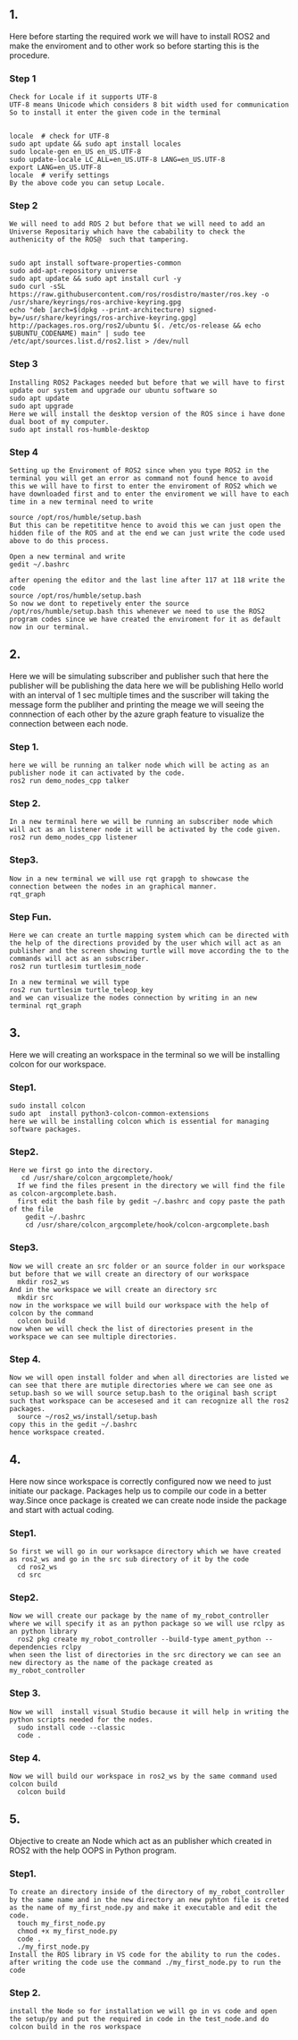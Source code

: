 ## 1.
  Here before starting the required work we will have to install ROS2 and make the enviroment and to other work so before starting this is the procedure.
  ### Step 1
    Check for Locale if it supports UTF-8
    UTF-8 means Unicode which considers 8 bit width used for communication So to install it enter the given code in the terminal
    
    
    locale  # check for UTF-8
    sudo apt update && sudo apt install locales
    sudo locale-gen en_US en_US.UTF-8
    sudo update-locale LC_ALL=en_US.UTF-8 LANG=en_US.UTF-8
    export LANG=en_US.UTF-8
    locale  # verify settings  
    By the above code you can setup Locale.

  ### Step 2
    We will need to add ROS 2 but before that we will need to add an Universe Repositariy which have the cabability to check the authenicity of the ROS@  such that tampering.
    
    
    sudo apt install software-properties-common
    sudo add-apt-repository universe
    sudo apt update && sudo apt install curl -y
    sudo curl -sSL https://raw.githubusercontent.com/ros/rosdistro/master/ros.key -o /usr/share/keyrings/ros-archive-keyring.gpg
    echo "deb [arch=$(dpkg --print-architecture) signed-by=/usr/share/keyrings/ros-archive-keyring.gpg] http://packages.ros.org/ros2/ubuntu $(. /etc/os-release && echo $UBUNTU_CODENAME) main" | sudo tee        /etc/apt/sources.list.d/ros2.list > /dev/null
  ### Step 3
    Installing ROS2 Packages needed but before that we will have to first update our system and upgrade our ubuntu software so
    sudo apt update
    sudo apt upgrade
    Here we will install the desktop version of the ROS since i have done dual boot of my computer.
    sudo apt install ros-humble-desktop
  ### Step 4
    Setting up the Enviroment of ROS2 since when you type ROS2 in the terminal you will get an error as command not found hence to avoid this we will have to first to enter the enviroment of ROS2 which we have downloaded first and to enter the enviroment we will have to each time in a new terminal need to write 
    
    source /opt/ros/humble/setup.bash
    But this can be repetititve hence to avoid this we can just open the hidden file of the ROS and at the end we can just write the code used above to do this process.
    
    Open a new terminal and write
    gedit ~/.bashrc
    
    after opening the editor and the last line after 117 at 118 write the code
    source /opt/ros/humble/setup.bash
    So now we dont to repetively enter the source /opt/ros/humble/setup.bash this whenever we need to use the ROS2 program codes since we have created the enviroment for it as default now in our terminal.
## 2.
  Here we will be simulating subscriber and publisher such that here the publisher will be publishing the data here we will be publishing Hello world with an interval of 1 sec multiple times and the suscriber will taking the message form the publiher and printing the meage we will seeing the connnection of each other by the azure graph feature to visualize the connection between each node.
  ### Step 1.
    here we will be running an talker node which will be acting as an publisher node it can activated by the code.
    ros2 run demo_nodes_cpp talker
  ### Step 2.
    In a new terminal here we will be running an subscriber node which will act as an listener node it will be activated by the code given.
    ros2 run demo_nodes_cpp listener
  ### Step3.
    Now in a new terminal we will use rqt grapgh to showcase the connection between the nodes in an graphical manner.
    rqt_graph
  ### Step Fun.
    Here we can create an turtle mapping system which can be directed with the help of the directions provided by the user which will act as an publisher and the screen showing turtle will move according the to the commands will act as an subscriber.
    ros2 run turtlesim turtlesim_node
    
    In a new terminal we will type 
    ros2 run turtlesim turtle_teleop_key
    and we can visualize the nodes connection by writing in an new terminal rqt_graph
## 3.
  Here we will creating an workspace in the terminal so we will be installing colcon for our workspace.
  ### Step1.
    sudo install colcon
    sudo apt  install python3-colcon-common-extensions
    here we will be installing colcon which is essential for managing software packages.
  ### Step2.
    Here we first go into the directory.
       cd /usr/share/colcon_argcomplete/hook/
      If we find the files present in the directory we will find the file as colcon-argcomplete.bash.
      first edit the bash file by gedit ~/.bashrc and copy paste the path of the file
        gedit ~/.bashrc
        cd /usr/share/colcon_argcomplete/hook/colcon-argcomplete.bash
  ### Step3.
    Now we will create an src folder or an source folder in our workspace but before that we will create an directory of our workspace
      mkdir ros2_ws
    And in the workspace we will create an directory src
      mkdir src
    now in the workspace we will build our workspace with the help of colcon by the command
      colcon build
    now when we will check the list of directories present in the workspace we can see multiple directories.
  ### Step 4.
    Now we will open install folder and when all directories are listed we can see that there are mutiple directories where we can see one as setup.bash so we will source setup.bash to the original bash script such that workspace can be accesesed and it can recognize all the ros2 packages.
      source ~/ros2_ws/install/setup.bash
    copy this in the gedit ~/.bashrc
    hence workspace created.
## 4.
  Here now since workspace is correctly configured now we need to just initiate our package.
  Packages help us to compile our code in a better way.Since once package is created we can create node inside the package and start with actual coding.
  ### Step1.
    So first we will go in our worksapce directory which we have created as ros2_ws and go in the src sub directory of it by the code 
      cd ros2_ws
      cd src
  ### Step2.
    Now we will create our package by the name of my_robot_controller where we will specify it as an python package so we will use rclpy as an python library
      ros2 pkg create my_robot_controller --build-type ament_python --dependencies rclpy
    when seen the list of directories in the src directory we can see an new directory as the name of the package created as my_robot_controller
  ### Step 3.
    Now we will  install visual Studio because it will help in writing the python scripts needed for the nodes.
      sudo install code --classic
      code .
  ### Step 4.
    Now we will build our workspace in ros2_ws by the same command used colcon build
      colcon build
## 5.
  Objective to create an Node which act as an publisher which created in ROS2 with the help OOPS in Python program.
  ### Step1.
    To create an directory inside of the directory of my_robot_controller by the same name and in the new directory an new pyhton file is creted as the name of my_first_node.py and make it executable and edit the code.
      touch my_first_node.py
      chmod +x my_first_node.py
      code .
      ./my_first_node.py
    Install the ROS library in VS code for the ability to run the codes.
    after writing the code use the command ./my_first_node.py to run the code
  ### Step 2.
    install the Node so for installation we will go in vs code and open the setup/py and put the required in code in the test_node.and do colcon build in the ros workspace
    
      
    
      
      

      




    
